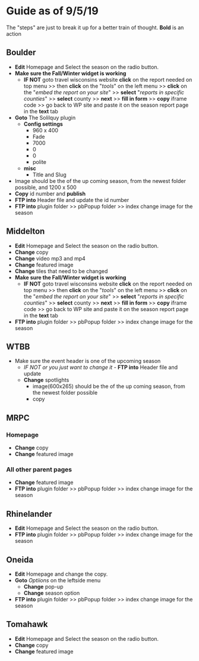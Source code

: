 # Guide as of 9/5/19

The "steps" are just to break it up for a better train of thought.
**Bold** is an action

## Boulder

+ **Edit** Homepage and Select the season on the radio button.
+ **Make sure the Fall/Winter widget is working**
  + **IF NOT** goto travel wisconsins website **click** on the report needed on top menu >> then **click** on the "*tools*" on the left menu >> **click** on the "*embed the report on your site*" >> **select** "*reports in specific counties*" >> **select** county >> **next** >> **fill in form** >> **copy** iframe code >> go back to WP site and paste it on the season report page in the **text** tab
+ **Goto** The Solilquy plugin
  + **Config settings**
    + 960 x 400
    + Fade
    + 7000
    + 0
    + 0
    + polite
  + **misc**
    + Title and Slug
+ Image should be the of the up coming season, from the newest folder possible, and 1200 x 500
+ **Copy** id number and **publish**
+ **FTP into** Header file and update the id number
+ **FTP into** plugin folder >> pbPopup folder >> index change image for the season


## Middelton

+ **Edit** Homepage and Select the season on the radio button.
+ **Change** copy
+ **Change** video mp3 and mp4
+ **Change** featured image
+ **Change** tiles that need to be changed
+ **Make sure the Fall/Winter widget is working**
  + **IF NOT** goto travel wisconsins website **click** on the report needed on top menu >> then **click** on the "*tools*" on the left menu >> **click** on the "*embed the report on your site*" >> **select** "*reports in specific counties*" >> **select** county >> **next** >> **fill in form** >> **copy** iframe code >> go back to WP site and paste it on the season report page in the **text** tab
+ **FTP into** plugin folder >> pbPopup folder >> index change image for the season


## WTBB

+ Make sure the event header is one of the upcoming season
  + *IF NOT or you just want to change it* - **FTP into** Header file and update
  + **Change** spotlights
    + image(600x265) should be the of the up coming season, from the newest folder possible
    + copy

## MRPC

### Homepage

+ **Change** copy
+ **Change** featured image

### All other parent pages

+ **Change** featured image
+ **FTP into** plugin folder >> pbPopup folder >> index change image for the season


## Rhinelander

+ **Edit** Homepage and Select the season on the radio button.
+ **FTP into** plugin folder >> pbPopup folder >> index change image for the season


## Oneida

+ **Edit** Homepage and change the copy.
+ **Goto** *Optiions* on the leftside menu
  + **Change** pop-up
  + **Change** season option
+ **FTP into** plugin folder >> pbPopup folder >> index change image for the season


## Tomahawk

+ **Edit** Homepage and Select the season on the radio button.
+ **Change** copy
+ **Change** featured image
